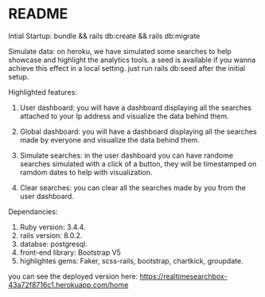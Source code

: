 # README

Intial Startup:
bundle && rails db:create && rails db:migrate

Simulate data:
on heroku, we have simulated some searches to help showcase and highlight the analytics tools. a seed is available
if you wanna achieve this effect in a local setting. just run rails db:seed after the initial setup.

Highlighted features:
1) User dashboard: you will have a dashboard displaying all the searches attached to your Ip address and visualize the data behind them.

2) Global dashboard: you will have a dashboard displaying all the searches made by everyone and visualize the data behind them.

3) Simulate searches: in the user dashboard you can have randome searches simulated with a click of a button, they will be timestamped on ramdom dates to help with visualization.

4) Clear searches: you can clear all the searches made by you from the user dashboard.

Dependancies:
1. Ruby version: 3.4.4.
2. rails version: 8.0.2.
3. databse: postgresql.
4. front-end library: Bootstrap V5
5. highlightes gems: Faker, scss-rails, bootstrap, chartkick, groupdate.

you can see the deployed version here:
https://realtimesearchbox-43a72f8716c1.herokuapp.com/home

